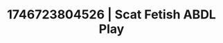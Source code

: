---
categories:
- Alt aesthetic girls
- AI-generated
- Erogenous zones
- Erotic friction
- Midnight surrender
- ASMR
- Whispers of pleasure
- Cosplay
image: /assets/images/1746723804526.jpg
layout: post
seo:
  description: Featured content with high-quality Scat Fetish, ABDL Play. HD images
    available.
  keywords: Scat Fetish, ABDL Play
  og_image: /assets/images/1746723804526.jpg
  schema_type: VisualArtwork
tags:
- '#1746723804526'
- ABDL Play
- Scat Fetish
title: 1746723804526 | Scat Fetish ABDL Play
---